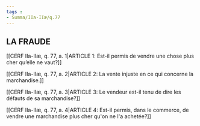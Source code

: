 ```yaml
---
tags : 
- Summa/IIa-IIæ/q.77
---
```


## LA FRAUDE

[[CERF IIa-IIæ, q. 77, a. 1|ARTICLE 1: Est-il permis de vendre une chose plus cher qu’elle ne vaut?]]

[[CERF IIa-IIæ, q. 77, a. 2|ARTICLE 2: La vente injuste en ce qui concerne la marchandise.]]

[[CERF IIa-IIæ, q. 77, a. 3|ARTICLE 3: Le vendeur est-il tenu de dire les défauts de sa marchandise?]]

[[CERF IIa-IIæ, q. 77, a. 4|ARTICLE 4: Est-il permis, dans le commerce, de vendre une marchandise plus cher qu'on ne l'a achetée?]]

